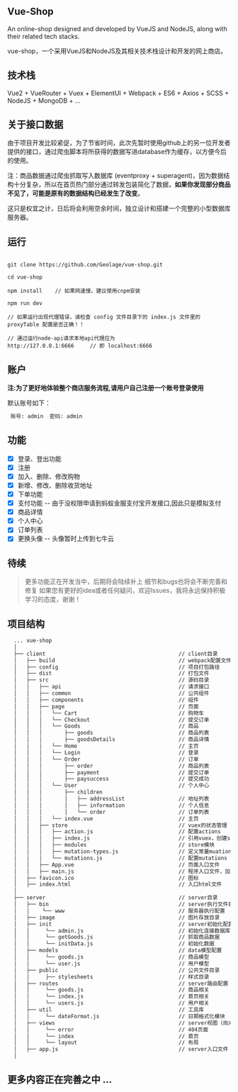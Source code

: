 ## Vue-Shop

An online-shop designed and developed by VueJS and NodeJS, along with their related tech stacks.

vue-shop，一个采用VueJS和NodeJS及其相关技术栈设计和开发的网上商店。

## 技术栈

Vue2 + VueRouter + Vuex + ElementUI + Webpack + ES6 + Axios + SCSS + NodeJS + MongoDB + ...

## 关于接口数据

由于项目开发比较紧促，为了节省时间，此次先暂时使用github上的另一位开发者提供的接口，通过爬虫脚本将所获得的数据写进database作为缓存，以方便今后的使用。

注：商品数据通过爬虫抓取写入数据库 (eventproxy + superagent)，因为数据结构十分复杂，所以在首页热门部分通过转发包装简化了数据，__如果你发现部分商品不见了，可能是原有的数据结构已经发生了改变__。

这只是权宜之计，日后将会利用空余时间，独立设计和搭建一个完整的小型数据库服务器。


## 运行

```shell

git clone https://github.com/Geolage/vue-shop.git

cd vue-shop

npm install    // 如果网速慢，建议使用cnpm安装

npm run dev

// 如果运行出现代理错误，请检查 config 文件目录下的 index.js 文件里的 proxyTable 配置是否正确！！

// 通过运行node-api请求本地api代理应为
http://127.0.0.1:6666     // 即 localhost:6666

```

## 账户

__注:为了更好地体验整个商店服务流程,请用户自己注册一个账号登录使用__

默认账号如下：

```txt
 账号: admin  密码: admin
```

## 功能

- [x] 登录、登出功能
- [x] 注册
- [x] 加入、删除、修改购物
- [x] 新增、修改、删除收货地址
- [x] 下单功能
- [x] 支付功能 -- 由于没权限申请到蚂蚁金服支付宝开发接口,因此只是模拟支付
- [x] 商品详情
- [x] 个人中心
- [x] 订单列表
- [x] 更换头像 -- 头像暂时上传到七牛云

## 待续

> 更多功能正在开发当中，后期将会陆续补上
> 细节和bugs也将会不断完善和修复
> 如果您有更好的idea或者任何疑问，欢迎Issues，我将永远保持积极学习的态度，谢谢！

## 项目结构

```txt
  ... vue-shop
  │
  ├── client                                          // client目录
  │   ├── build                                       // webpack配置文件
  │   ├── config                                      // 项目打包路径
  │   ├── dist                                        // 打包文件
  │   ├── src                                         // 源码目录
  │   │   ├── api                                     // 请求接口
  │   │   ├── common                                  // 公共组件
  │   │   ├── components                              // 组件
  │   │   ├── page                                    // 页面
  │   │   │   └── Cart                                // 购物车
  │   │   │   └── Checkout                            // 提交订单
  │   │   │   └── Goods                               // 商品
  │   │   │       ├── goods                           // 商品列表
  │   │   │       ├── goodsDetails                    // 商品详情
  │   │   │   └── Home                                // 主页
  │   │   │   └── Login                               // 登录
  │   │   │   └── Order                               // 订单
  │   │   │       ├── order                           // 商品列表
  │   │   │       ├── payment                         // 提交订单
  │   │   │       ├── paysuccess                      // 提交成功
  │   │   │   └── User                                // 个人中心
  │   │   │       ├── children
  │   │   │       │   ├── addressList                 // 地址列表
  │   │   │       │   ├── information                 // 个人信息
  │   │   │       │   └── order                       // 订单列表
  │   │   │   └── index.vue                           // 主页
  │   │   ├── store                                   // vuex的状态管理
  │   │   │   ├── action.js                           // 配置actions
  │   │   │   ├── index.js                            // 引用vuex，创建store
  │   │   │   ├── modules                             // store模块
  │   │   │   ├── mutation-types.js                   // 定义常量muations名
  │   │   │   └── mutations.js                        // 配置mutations
  │   │   ├── App.vue                                 // 页面入口文件
  │   │   ├── main.js                                 // 程序入口文件，加载各种公共组件
  │   ├── favicon.ico                                 // 图标
  │   ├── index.html                                  // 入口html文件
  │
  ├── server                                          // server目录
  │   ├── bin                                         // server执行文件目录
  │   │    └── www                                    // 服务器执行配置
  │   ├── image                                       // 图片存放目录
  │   ├── init                                        // server初始化配置
  │   │     └── admin.js                              // 初始化连接数据库用户
  │   │     └── getGoods.js                           // 抓取商品数据
  │   │     └── initData.js                           // 初始化数据
  │   ├── models                                      // data模型配置
  │   │     └── goods.js                              // 商品模型
  │   │     └── user.js                               // 用户模型
  │   ├── public                                      // 公共文件目录
  │   │     ├── stylesheets                           // 样式目录
  │   ├── routes                                      // server路由配置
  │   │     └── goods.js                              // 商品相关
  │   │     └── index.js                              // 首页相关
  │   │     └── users.js                              // 用户相关
  │   ├── util                                        // 工具库
  │   │     └── dateFormat.js                         // 日期格式化模块
  │   ├── views                                       // server视图（尚未完成）
  │   │     └── error                                 // 404页面
  │   │     └── index                                 // 首页
  │   │     └── layout                                // 布局
  │   ├── app.js                                      // server入口文件
  │   

```

## 更多内容正在完善之中 ...
